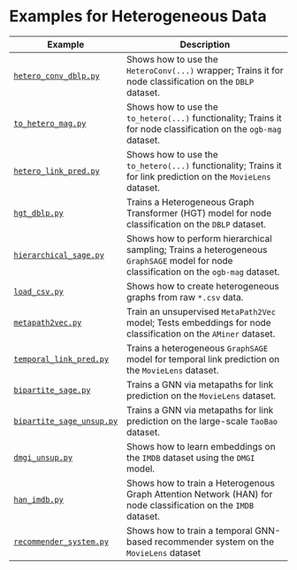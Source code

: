 # Examples for Heterogeneous Data

| Example                                                | Description                                                                                                                            |
| ------------------------------------------------------ | -------------------------------------------------------------------------------------------------------------------------------------- |
| [`hetero_conv_dblp.py`](./hetero_conv_dblp.py)         | Shows how to use the `HeteroConv(...)` wrapper; Trains it for node classification on the `DBLP` dataset.                               |
| [`to_hetero_mag.py`](./to_hetero_mag.py)               | Shows how to use the `to_hetero(...)` functionality; Trains it for node classification on the `ogb-mag` dataset.                       |
| [`hetero_link_pred.py`](./hetero_link_pred.py)         | Shows how to use the `to_hetero(...)` functionality; Trains it for link prediction on the `MovieLens` dataset.                         |
| [`hgt_dblp.py`](./hgt_dblp.py)                         | Trains a Heterogeneous Graph Transformer (HGT) model for node classification on the `DBLP` dataset.                                    |
| [`hierarchical_sage.py`](./hierarchical_sage.py)       | Shows how to perform hierarchical sampling; Trains a heterogeneous `GraphSAGE` model for node classification on the `ogb-mag` dataset. |
| [`load_csv.py`](./load_csv.py)                         | Shows how to create heterogeneous graphs from raw `*.csv` data.                                                                        |
| [`metapath2vec.py`](./metapath2vec.py)                 | Train an unsupervised `MetaPath2Vec` model; Tests embeddings for node classification on the `AMiner` dataset.                          |
| [`temporal_link_pred.py`](./temporal_link_pred.py)     | Trains a heterogeneous `GraphSAGE` model for temporal link prediction on the `MovieLens` dataset.                                      |
| [`bipartite_sage.py`](./bipartite_sage.py)             | Trains a GNN via metapaths for link prediction on the `MovieLens` dataset.                                                             |
| [`bipartite_sage_unsup.py`](./bipartite_sage_unsup.py) | Trains a GNN via metapaths for link prediction on the large-scale `TaoBao` dataset.                                                    |
| [`dmgi_unsup.py`](./dmgi_unsup.py)                     | Shows how to learn embeddings on the `IMDB` dataset using the `DMGI` model.                                                            |
| [`han_imdb.py`](./han_imdb.py)                         | Shows how to train a Heterogenous Graph Attention Network (HAN) for node classification on the `IMDB` dataset.                         |
| [`recommender_system.py`](./recommender_system.py)     | Shows how to train a temporal GNN-based recommender system on the `MovieLens` dataset                 |

